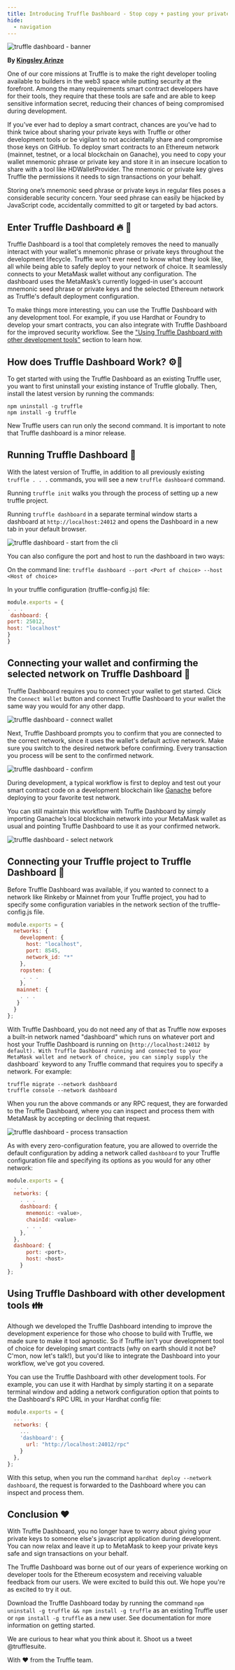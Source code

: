 ```yaml
---
title: Introducing Truffle Dashboard - Stop copy + pasting your private keys!
hide:
  - navigation
---
```


![truffle dashboard - banner](./truffle-dashboard-private-keys.jpg)

**By [Kingsley Arinze](https://twitter.com/heydamali)**

One of our core missions at Truffle is to make the right developer tooling available to builders in the web3 space while putting security at the forefront. Among the many requirements smart contract developers have for their tools, they require that these tools are safe and are able to keep sensitive information secret, reducing their chances of being compromised during development. 

If you’ve ever had to deploy a smart contract, chances are you’ve had to think twice about sharing your private keys with Truffle or other development tools or be vigilant to not accidentally share and compromise those keys on GitHub. To deploy smart contracts to an Ethereum network (mainnet, testnet, or a local blockchain on Ganache), you need to copy your wallet mnemonic phrase or private key and store it in an insecure location to share with a tool like HDWalletProvider. The mnemonic or private key gives Truffle the permissions it needs to sign transactions on your behalf. 

Storing one’s mnemonic seed phrase or private keys in regular files poses a considerable security concern. Your seed phrase can easily be hijacked by JavaScript code, accidentally committed to git or targeted by bad actors.

## Enter Truffle Dashboard 🔥 🚀

Truffle Dashboard is a tool that completely removes the need to manually interact with your wallet's mnemonic phrase or private keys throughout the development lifecycle. Truffle won't ever need to know what they look like, all while being able to safely deploy to your network of choice. It seamlessly connects to your MetaMask wallet without any configuration. The dashboard uses the MetaMask’s currently logged-in user's account mnemonic seed phrase or private keys and the selected Ethereum network as Truffle's default deployment configuration.

To make things more interesting, you can use the Truffle Dashboard with any development tool. For example, if you use  Hardhat or Foundry to develop your smart contracts, you can also integrate with  Truffle Dashboard for the improved security workflow. See the ["Using Truffle Dashboard with other development tools"](/docs/truffle/getting-started/using-the-truffle-dashboard) section to learn how.

## How does Truffle Dashboard Work? ⚙️🔧

To get started with using the Truffle Dashboard as an existing Truffle user, you want to first uninstall your existing instance of Truffle globally. Then, install the latest version by running the commands:

```console
npm uninstall -g truffle
npm install -g truffle
```

New Truffle users can run only the second command. It is important to note that Truffle dashboard is a minor release.

## Running Truffle Dashboard 🚀

With the latest version of Truffle, in addition to all previously existing `truffle . . .` commands, you will see a new `truffle dashboard` command. 

Running `truffle init` walks you through the process of setting up a new truffle project. 

Running `truffle dashboard` in a separate terminal window starts a dashboard at `http://localhost:24012` and opens the Dashboard in a new tab in your default browser.

![truffle dashboard - start from the cli](./truffle-dashboard-cli.png)

You can also configure the port and host to run the dashboard in two ways:

On the command line:
		`truffle dashboard --port <Port of choice> --host <Host of choice>`

In your truffle configuration (truffle-config.js) file:
```js 
module.exports = { 
. . .
 dashboard: { 
port: 25012, 
host: "localhost"
} 
} 
```

## Connecting your wallet and confirming the selected network on Truffle Dashboard 🤝

Truffle Dashboard requires you to connect your wallet to get started. Click the `Connect Wallet` button and connect Truffle Dashboard to your wallet the same way you would for any other dapp.

![truffle dashboard - connect wallet](./truffle-dashboard-connect-wallet.png)

Next, Truffle Dashboard prompts you to confirm that you are connected to the correct network, since it uses the wallet's default active network. Make sure you switch to the desired network before confirming. Every transaction you process will be sent to the confirmed network.

![truffle dashboard - confirm](./truffle-dashboard-confirm.png)

During development, a typical workflow is first to deploy and test out your smart contract code on a development blockchain like [Ganache](https://trufflesuite.com/ganache) before deploying to your favorite test network. 

You can still maintain this workflow with Truffle Dashboard by simply importing Ganache’s local blockchain network into your MetaMask wallet as usual and pointing Truffle Dashboard to use it as your confirmed network.

![truffle dashboard - select network](./truffle-dashboard-select-network.png)

## Connecting your Truffle project to Truffle Dashboard 🎉

Before Truffle Dashboard was available, if you wanted to connect to a network like Rinkeby or Mainnet from your Truffle project, you had to specify some configuration variables in the network section of the truffle-config.js file.

```js
module.exports = {
  networks: {
    development: {
      host: "localhost",
      port: 8545,
      network_id: "*" 
    },
    ropsten: {
     . . .
    },
   mainnet: {
    . . .
   }
  }
};
```

With Truffle Dashboard, you do not need any of that as Truffle now exposes a built-in network named "dashboard" which runs on whatever port and host your Truffle Dashboard is running on (`http://localhost:24012 by default). With Truffle Dashboard running and connected to your MetaMask wallet and network of choice, you can simply supply the `dashboard` keyword to any Truffle command that requires you to specify a network. For example:

```
truffle migrate --network dashboard
truffle console --network dashboard
```

When you run the above commands or any RPC request, they are forwarded to the Truffle Dashboard, where you can inspect and process them with MetaMask by accepting or declining that request.

![truffle dashboard - process transaction](./truffle-dashboard-sign.png)

As with every zero-configuration feature, you are allowed to override the default configuration by adding a network called `dashboard` to your Truffle configuration file and specifying its options as you would for any other network:

```js
module.exports = {
  . . .
  networks: {
    . . .
    dashboard: {
      mnemonic: <value>,
      chainId: <value>
      . . .
    },
  },
  dashboard: {
      port: <port>,
      host: <host>
    }
};
```

## Using Truffle Dashboard with other development tools 👪

Although we developed the Truffle Dashboard intending to improve the development experience for those who choose to build with Truffle, we made sure to make it tool agnostic. So if Truffle isn't your development tool of choice for developing smart contracts (why on earth should it not be? C'mon, now let's talk!), but you'd like to integrate the Dashboard into your workflow, we've got you covered.

You can use the Truffle Dashboard with other development tools. For example, you can use it with Hardhat by simply starting it on a separate terminal window and adding a network configuration option that points to the Dashboard's RPC URL in your Hardhat config file:

```js
module.exports = {
  ...
  networks: {
    ...
    'dashboard': {
      url: "http://localhost:24012/rpc"
    }
  },
};
```
With this setup, when you run the command `hardhat deploy --network dashboard`, the request is forwarded to the Dashboard where you can inspect and process them.

## Conclusion ❤️️

With Truffle Dashboard, you no longer have to worry about giving your private keys to someone else's javascript application during development. You can now relax and leave it up to MetaMask to keep your private keys safe and sign transactions on your behalf.

The Truffle Dashboard was borne out of our years of experience working on developer tools for the Ethereum ecosystem and receiving valuable feedback from our users. We were excited to build this out. We hope you're as excited to try it out.

Download the Truffle Dashboard today by running the command `npm uninstall -g truffle && npm install -g truffle` as an existing Truffle user or `npm install -g truffle` as a new user. See documentation for more information on getting started.

We are curious to hear what you think about it. Shoot us a tweet @trufflesuite.

With ❤️️ from the Truffle team.
